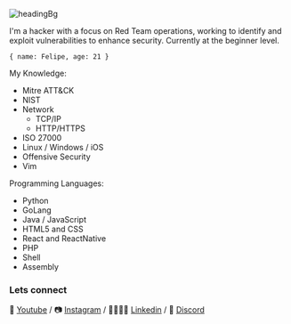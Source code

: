 ![headingBg](https://github.com/h3h394/h3h394/blob/master/img/codeBg.jpg)

I'm a hacker with a focus on Red Team operations, working to identify and exploit vulnerabilities to enhance security. Currently at the beginner level.


``
{ name: Felipe, age: 21 }
``

My Knowledge:
* Mitre ATT&CK
* NIST
* Network
  * TCP/IP
  * HTTP/HTTPS
* ISO 27000
* Linux / Windows / iOS
* Offensive Security
* Vim

Programming Languages:
* Python
* GoLang
* Java / JavaScript
* HTML5 and CSS
* React and ReactNative
* PHP
* Shell
* Assembly


### Lets connect

🎥 [Youtube][Youtube] / 📷 [Instagram][Instagram] / 👨‍👨‍👧‍👦 [Linkedin][Linkedin] / 🐧 [Discord][Discord]

[Youtube]: https://www.youtube.com/channel/UC96PvOMv01j3XejwOlAZP
[Instagram]: https://www.instagram.com/felps.rosa/
[Linkedin]: https://www.linkedin.com/in/apenas-um-rosa/
[Discord]: https://discord.gg/PP7K8Z
